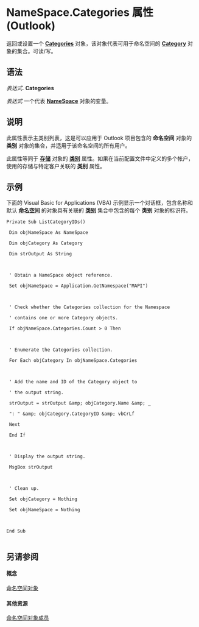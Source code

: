 
# NameSpace.Categories 属性 (Outlook)

返回或设置一个  **[Categories](319efa26-269d-9f2f-c8ec-33082e80a9e2.md)** 对象，该对象代表可用于命名空间的 **[Category](143ef095-54b0-cbe2-e356-632029061ac2.md)** 对象的集合。可读/写。


## 语法

 _表达式_. **Categories**

 _表达式_ 一个代表 **[NameSpace](f0dcaa19-07f5-5d42-a3bf-2e42b7885644.md)** 对象的变量。


## 说明

此属性表示主类别列表，这是可以应用于 Outlook 项目包含的 **命名空间** 对象的 **类别** 对象的集合，并适用于该命名空间的所有用户。

此属性等同于 **[存储](1eb22fe9-8849-7476-5388-2515b48591b9.md)** 对象的 **[类别](597678d0-51f6-45d7-a98a-063344bbcff7.md)** 属性。如果在当前配置文件中定义的多个帐户，使用的存储与特定客户关联的 **类别** 属性。


## 示例

下面的 Visual Basic for Applications (VBA) 示例显示一个对话框，包含名称和默认 **[命名空间](f0dcaa19-07f5-5d42-a3bf-2e42b7885644.md)** 的对象具有关联的 **[类别](3963afca-3a7e-38d7-1347-7e1467be3a10.md)** 集合中包含的每个 **类别** 对象的标识符。


```
Private Sub ListCategoryIDs() 
 
 Dim objNameSpace As NameSpace 
 
 Dim objCategory As Category 
 
 Dim strOutput As String 
 
 
 
 ' Obtain a NameSpace object reference. 
 
 Set objNameSpace = Application.GetNamespace("MAPI") 
 
 
 
 ' Check whether the Categories collection for the Namespace 
 
 ' contains one or more Category objects. 
 
 If objNameSpace.Categories.Count > 0 Then 
 
 
 
 ' Enumerate the Categories collection. 
 
 For Each objCategory In objNameSpace.Categories 
 
 
 
 ' Add the name and ID of the Category object to 
 
 ' the output string. 
 
 strOutput = strOutput &amp; objCategory.Name &amp; _ 
 
 ": " &amp; objCategory.CategoryID &amp; vbCrLf 
 
 Next 
 
 End If 
 
 
 
 ' Display the output string. 
 
 MsgBox strOutput 
 
 
 
 ' Clean up. 
 
 Set objCategory = Nothing 
 
 Set objNameSpace = Nothing 
 
 
 
End Sub 
 

```


## 另请参阅


#### 概念


[命名空间对象](f0dcaa19-07f5-5d42-a3bf-2e42b7885644.md)
#### 其他资源


[命名空间对象成员](d7a978a3-a2c8-6195-c5f8-af8773500456.md)